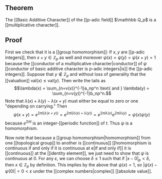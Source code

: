 ## Theorem

The [[Basic Additive Character]] of the [[p-adic field]] $\mathhbb Q_p$ is a [[multiplicative character]].

## Proof  

First we check that it is a [[group homomorphism]]: If $x,y$ are [[p-adic integers]], then $x+y \in \mathbb Z_p$ as well and moreover $\psi(x) = \psi(y) = \psi(x+y) = 1$ because the [[conductor of a multiplicative character|conductor]] of $\psi$ [[conductor of basic additive character is p-adic integers|is]] the [[p-adic integers]]. Suppose that $y\notin \mathbb Z_p$ and without loss of generality that the [[valuation]] $\text{val}(x)\leq \text{val}(y)$. Then write the tails as $$\lambda(x) = \sum_{n=v(x)}^{-1}a_np^n \text{ and } \lambda(y) = \sum_{n=v(y)}^{-1}b_np^n.$$ Note that $\lambda(x)+\lambda(y) - \lambda(x+y)$ must either be equal to zero or one "depending on carrying." Then $$\psi(x+y) = e^{2\pi i (\lambda(x+y))} = e^{2\pi i (\lambda(x)+ \lambda(y))} = e^{2\pi i \lambda(x)}e^{2\pi i \lambda(y)} =\psi(x)\psi(y)$$ because $e^{2\pi t}$ is an integer-[[periodic function]] of $t$. Thus $\psi$ is a homomorphism.

Now note that because a [[group homomorphism|homomorphism]] from one [[topological group]] to another is [[continuous]] [[homomorphism is continuous if and only if it is continuous at e|if and only if]] it is [[continuous]] at the [[identity element]], we just need to show that $\psi$ is continuous at $0$. For any $\varepsilon$, we can choose $\delta \leq 1$ such that if $|x-0|_p<\delta$, then $x\in \mathbb Z_p$ by definition. This implies by the above that $\psi(x)=1$, so $|\psi(x) - \psi(0)| = 0<\varepsilon$ under the [[complex numbers|complex]] [[absolute value]].